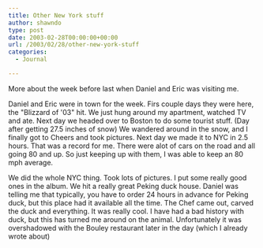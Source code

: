 ```yaml
---
title: Other New York stuff
author: shawndo
type: post
date: 2003-02-28T00:00:00+00:00
url: /2003/02/28/other-new-york-stuff
categories:
  - Journal

---
```

More about the week before last when Daniel and Eric was visiting me.  

Daniel and Eric were in town for the week. Firs couple days they were here, the "Blizzard of '03" hit. We just hung around my apartment, watched TV and ate. Next day we headed over to Boston to do some tourist stuff. (Day after getting 27.5 inches of snow) We wandered around in the snow, and I finally got to Cheers and took pictures. Next day we made it to NYC in 2.5 hours. That was a record for me. There were alot of cars on the road and all going 80 and up. So just keeping up with them, I was able to keep an 80 mph average.  

We did the whole NYC thing. Took lots of pictures. I put some really good ones in the album. We hit a really great Peking duck house. Daniel was telling me that typically, you have to order 24 hours in advance for Peking duck, but this place had it available all the time. The Chef came out, carved the duck and everything. It was really cool. I have had a bad history with duck, but this has turned me around on the animal. Unfortunately it was overshadowed with the Bouley restaurant later in the day (which I already wrote about)